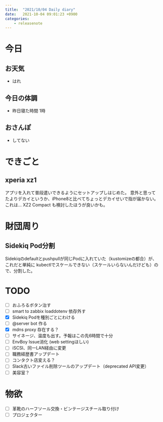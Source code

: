 ```yaml
---
title:  "2021/10/04 Daily diary"
date:   2021-10-04 09:01:23 +0900
categories:
	- releasenote
---
```

# 今日

## お天気

* はれ

## 今日の体調

* 昨日寝た時間 1時

## おさんぽ

* してない

# できごと

## xperia xz1

アプリを入れて普段遣いできるようにセットアップしはじめた。
意外と思ってたよりデカイというか、iPhone8と比べてちょっとデカイせいで指が届かない。
これは… XZ2 Compact も検討したほうが良いかも。

# 財団周り

## Sidekiq Pod分割

Sidekiqのdefaultとpushpullが同じPodに入れていた（kustomizeの都合）が、これだと単純に
kubectlでスケールできない（スケールいらないんだけども）ので、分割した。

# TODO 

- [ ] おふろるボタン治す
- [ ] smart to zabbix loaddotenv 依存外す
- [x] Sidekiq Podを種別ごとにわける
- [ ] @server bot 作る
- [x] mdns proxy 存在する？
- [ ] サイネージ、温度も出す。予報はこの先6時間で十分
- [ ] EnvBoy Issue消化 (web settingほしい)
- [ ] iSCSI、同一LAN経由に変更
- [ ] 職務経歴書アップデート
- [ ] コンタクト店変える？
- [ ] Slack古いファイル削除ツールのアップデート（deprecated API変更）
- [ ] 美容室？

# 物欲

- [ ] 革靴のハーフソール交換・ビンテージスチール取り付け
- [ ] プロジェクター

